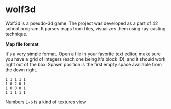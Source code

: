 # wolf3d

Wolf3d is a pseudo-3d game. The project was developed as a part of 42 school program. It parses maps from files, visualizes them using ray-casting technique.

**Map file format**

It's a very simple format. Open a file in your favorite text editor, make sure you have a grid of integers (each one being it's block ID), and it should work right out of the box. Spawn position is the first empty space available from the down right.

```
1 1 1 1 1
1 0 2 0 1
1 0 0 0 1
1 1 1 1 1
```
Numbers `1-6` is a kind of textures view
